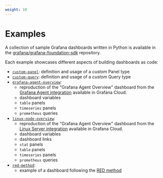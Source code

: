 ```yaml
---
weight: 10
---
```

# Examples

A collection of sample Grafana dashboards written in Python is available in the [grafana/grafana-foundation-sdk](https://github.com/grafana/grafana-foundation-sdk/) repository.

Each example showcases different aspects of building dashboards as code:

* [`custom-panel`](https://github.com/grafana/grafana-foundation-sdk/blob/main/examples/python/custom-panel): definition and usage of a _custom_ Panel type
* [`custom-query`](https://github.com/grafana/grafana-foundation-sdk/blob/main/examples/python/custom-query): definition and usage of a _custom_ Query type
* [`grafana-agent-overview`](https://github.com/grafana/grafana-foundation-sdk/blob/main/examples/python/grafana-agent-overview):
    * reproduction of the "Grafana Agent Overview" dashboard from
      the [Grafana Agent integration](https://grafana.com/docs/grafana-cloud/monitor-infrastructure/integrations/integration-reference/integration-grafana-agent/)
      available in Grafana Cloud.
    * dashboard variables
    * `table` panels
    * `timeseries` panels
    * `prometheus` queries
* [`linux-node-overview`](https://github.com/grafana/grafana-foundation-sdk/blob/main/examples/python/linux-node-overview):
    * reproduction of the "Grafana Agent Overview" dashboard from
      the [Linux Server integration](https://grafana.com/docs/grafana-cloud/monitor-infrastructure/integrations/integration-reference/integration-linux-node/#dashboards)
      available in Grafana Cloud.
    * dashboard variables
    * dashboard links
    * `stat` panels
    * `table` panels
    * `timeseries` panels
    * `prometheus` queries
* [`red-method`](https://github.com/grafana/grafana-foundation-sdk/blob/main/examples/python/red-method):
    * example of a dashboard following
      the [RED method](https://grafana.com/blog/2018/08/02/the-red-method-how-to-instrument-your-services/#the-red-method)
